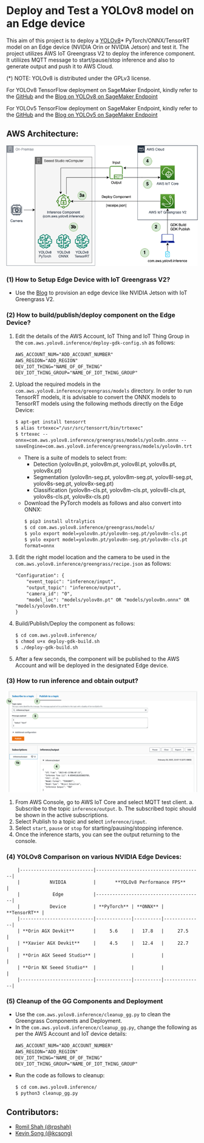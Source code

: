 # Deploy and Test a YOLOv8 model on an Edge device
This aim of this project is to deploy a [YOLOv8](https://github.com/ultralytics/ultralytics)* PyTorch/ONNX/TensorRT model on an Edge device (NVIDIA Orin or NVIDIA Jetson) and test it. The project utilizes AWS IoT Greengrass V2 to deploy the inference component. It utiliizes MQTT message to start/pause/stop inference and also to generate output and push it to AWS Cloud. 

(*) NOTE: YOLOv8 is distributed under the GPLv3 license.

For YOLOv8 TensorFlow deployment on SageMaker Endpoint, kindly refer to the [GitHub](https://github.com/aws-samples/host-yolov8-on-sagemaker-endpoint) and the [Blog on YOLOv8 on SageMaker Endpoint](https://aws.amazon.com/blogs/machine-learning/hosting-yolov8-pytorch-model-on-amazon-sagemaker-endpoints/)

For YOLOv5 TensorFlow deployment on SageMaker Endpoint, kindly refer to the [GitHub](https://github.com/aws-samples/host-yolov5-on-sagemaker-endpoint) and the [Blog on YOLOv5 on SageMaker Endpoint](https://aws.amazon.com/blogs/machine-learning/scale-yolov5-inference-with-amazon-sagemaker-endpoints-and-aws-lambda/)

## AWS Architecture:
![AWSArchitecture](assets/AWSArchitecture.png)

### (1) How to Setup Edge Device with IoT Greengrass V2?
- Use the [Blog](https://aws.amazon.com/blogs/iot/using-aws-iot-greengrass-version-2-with-amazon-sagemaker-neo-and-nvidia-deepstream-applications/) to provision an edge device like NVIDIA Jetson with IoT Greengrass V2. 

### (2) How to build/publish/deploy component on the Edge Device?
1. Edit the details of the AWS Account, IoT Thing and IoT Thing Group in the `com.aws.yolov8.inference/deploy-gdk-config.sh` as follows:
    ```
    AWS_ACCOUNT_NUM="ADD_ACCOUNT_NUMBER"
    AWS_REGION="ADD_REGION"
    DEV_IOT_THING="NAME_OF_OF_THING"
    DEV_IOT_THING_GROUP="NAME_OF_IOT_THING_GROUP"
    ```
2. Upload the required models in the `com.aws.yolov8.inference/greengrass/models` directory. In order to run TensorRT models, it is advisable to convert the ONNX models to TensorRT models using the following methods directly on the Edge Device:
    ```
    $ apt-get install tensorrt
    $ alias trtexec="/usr/src/tensorrt/bin/trtexec"
    $ trtexec --onnx=com.aws.yolov8.inference/greengrass/models/yolov8n.onnx --saveEngine=com.aws.yolov8.inference/greengrass/models/yolov8n.trt
    ```
    - There is a suite of models to select from:
        - Detection (yolov8n.pt, yolov8m.pt, yolov8l.pt, yolov8s.pt, yolov8x.pt)
        - Segmentation (yolov8n-seg.pt, yolov8m-seg.pt, yolov8l-seg.pt, yolov8s-seg.pt, yolov8x-seg.pt)
        - Classification (yolov8n-cls.pt, yolov8m-cls.pt, yolov8l-cls.pt, yolov8s-cls.pt, yolov8x-cls.pt)
    - Download the PyTorch models as follows and also convert into ONNX:
        ```
        $ pip3 install ultralytics
        $ cd com.aws.yolov8.inference/greengrass/models/
        $ yolo export model=yolov8n.pt/yolov8n-seg.pt/yolov8n-cls.pt
        $ yolo export model=yolov8n.pt/yolov8n-seg.pt/yolov8n-cls.pt format=onnx
        ```
3. Edit the right model location and the camera to be used in the `com.aws.yolov8.inference/greengrass/recipe.json` as follows:
    ```
    "Configuration": {
        "event_topic": "inference/input",
        "output_topic": "inference/output",
        "camera_id": "0",
        "model_loc": "models/yolov8n.pt" OR "models/yolov8n.onnx" OR "models/yolov8n.trt"
    }
    ```
4. Build/Publish/Deploy the component as follows:
    ```
    $ cd com.aws.yolov8.inference/
    $ chmod u+x deploy-gdk-build.sh
    $ ./deploy-gdk-build.sh
    ```
5. After a few seconds, the component will be published to the AWS Account and will be deployed in the designated Edge device.

### (3) How to run inference and obtain output?
![MQTTTestClient](assets/MQTTTestClient.png)
1. From AWS Console, go to AWS IoT Core and select MQTT test client.
    a. Subscribe to the topic `inference/output`.
    b. The subscribed topic should be shown in the active subscriptions.
2. Select Publish to a topic and select `inference/input`.
3. Select `start`, `pause` or `stop` for starting/pausing/stopping inference.
4. Once the inference starts, you can see the output returning to the console.

### (4) YOLOv8 Comparison on various NVIDIA Edge Devices:
```
    |---------------------------|---------------------------------------|
    |           NVIDIA          |       **YOLOv8 Performance FPS**      |
    |            Edge           |---------------------------------------|
    |           Device          | **PyTorch** | **ONNX** | **TensorRT** |
    |---------------------------|-------------|----------|--------------|
    | **Orin AGX Devkit**       |     5.6     |   17.8   |     27.5     |
    | **Xavier AGX Devkit**     |     4.5     |   12.4   |     22.7     |
    | **Orin AGX Seeed Studio** |             |          |              |
    | **Orin NX Seeed Studio**  |             |          |              |
    |---------------------------|-------------|----------|--------------|
```

### (5) Cleanup of the GG Components and Deployment
- Use the `com.aws.yolov8.inference/cleanup_gg.py` to clean the Greengrass Components and Deployment. 
- In the `com.aws.yolov8.inference/cleanup_gg.py`, change the following as per the AWS Account and IoT device details:
    ```
    AWS_ACCOUNT_NUM="ADD_ACCOUNT_NUMBER"
    AWS_REGION="ADD_REGION"
    DEV_IOT_THING="NAME_OF_OF_THING"
    DEV_IOT_THING_GROUP="NAME_OF_IOT_THING_GROUP"
    ```
- Run the code as follows to cleanup:
    ```
    $ cd com.aws.yolov8.inference/
    $ python3 cleanup_gg.py
    ```

## Contributors:
- [Romil Shah (@rpshah)](rpshah@amazon.com)
- [Kevin Song (@kcsong)](kcsong@amazon.com)